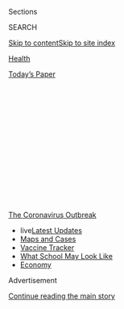 <div id="app">

<div>

<div>

<div>

<div class="NYTAppHideMasthead css-1q2w90k e1suatyy0">

<div class="section css-ui9rw0 e1suatyy2">

<div class="css-eph4ug er09x8g0">

<div class="css-6n7j50">

</div>

<span class="css-1dv1kvn">Sections</span>

<div class="css-10488qs">

<span class="css-1dv1kvn">SEARCH</span>

</div>

[Skip to content](#site-content)[Skip to site
index](#site-index)

</div>

<div id="masthead-section-label" class="css-1wr3we4 eaxe0e00">

[Health](https://www.nytimes.com/section/health)

</div>

<div class="css-10698na e1huz5gh0">

</div>

</div>

<div id="masthead-bar-one" class="section hasLinks css-15hmgas e1csuq9d3">

<div class="css-uqyvli e1csuq9d0">

</div>

<div class="css-1uqjmks e1csuq9d1">

</div>

<div class="css-9e9ivx">

[](https://myaccount.nytimes.com/auth/login?response_type=cookie&client_id=vi)

</div>

<div class="css-1bvtpon e1csuq9d2">

[Today’s
Paper](https://www.nytimes.com/section/todayspaper)

</div>

</div>

</div>

</div>

<div data-aria-hidden="false">

<div id="site-content" data-role="main">

<div>

<div class="css-1aor85t" style="opacity:0.000000001;z-index:-1;visibility:hidden">

<div class="css-1hqnpie">

<div class="css-epjblv">

<span class="css-17xtcya">[Health](/section/health)</span><span class="css-x15j1o">|</span><span class="css-fwqvlz">Contact
Tracing Is Failing in Many States. Here’s
Why.</span>

</div>

<div class="css-k008qs">

<div class="css-1iwv8en">

<span class="css-18z7m18"></span>

<div>

</div>

</div>

<span class="css-1n6z4y">https://nyti.ms/33cvxqQ</span>

<div class="css-1705lsu">

<div class="css-4xjgmj">

<div class="css-4skfbu" data-role="toolbar" data-aria-label="Social Media Share buttons, Save button, and Comments Panel with current comment count" data-testid="share-tools">

  - 
  - 
  - 
  - 
    
    <div class="css-6n7j50">
    
    </div>

  - 
  - 

</div>

</div>

</div>

</div>

</div>

</div>

<div id="NYT_TOP_BANNER_REGION" class="css-13pd83m">

<div>

<div id="styln-prism-menu-1592847958612" class="section interactive-content interactive-size-medium css-1edisqu">

<div class="css-17ih8de interactive-body">

<div id="scroll-container" class="css-1gj85ro">

[<span class="styln-title-wrap"><span class="css-1pje3qr">The
Coronavirus</span><span class="css-1pje3qr">
Outbreak</span></span>](https://www.nytimes.com/news-event/coronavirus?action=click&pgtype=Article&state=default&region=TOP_BANNER&context=storylines_menu)

  - <span class="css-kqxiym" data-emphasize="true">live</span>[Latest
    Updates](https://www.nytimes.com/2020/08/01/world/coronavirus-covid-19.html?action=click&pgtype=Article&state=default&region=TOP_BANNER&context=storylines_menu)
  - [Maps and
    Cases](https://www.nytimes.com/interactive/2020/us/coronavirus-us-cases.html?action=click&pgtype=Article&state=default&region=TOP_BANNER&context=storylines_menu)
  - [Vaccine
    Tracker](https://www.nytimes.com/interactive/2020/science/coronavirus-vaccine-tracker.html?action=click&pgtype=Article&state=default&region=TOP_BANNER&context=storylines_menu)
  - [What School May Look
    Like](https://www.nytimes.com/interactive/2020/07/29/us/schools-reopening-coronavirus.html?action=click&pgtype=Article&state=default&region=TOP_BANNER&context=storylines_menu)
  - [Economy](https://www.nytimes.com/live/2020/07/31/business/stock-market-today-coronavirus?action=click&pgtype=Article&state=default&region=TOP_BANNER&context=storylines_menu)

</div>

</div>

</div>

</div>

</div>

<div id="top-wrapper" class="css-1sy8kpn">

<div id="top-slug" class="css-l9onyx">

Advertisement

</div>

[Continue reading the main
story](#after-top)

<div class="ad top-wrapper" style="text-align:center;height:100%;display:block;min-height:250px">

<div id="top" class="place-ad" data-position="top" data-size-key="top">

</div>

</div>

<div id="after-top">

</div>

</div>

<div>

<div id="sponsor-wrapper" class="css-1hyfx7x">

<div id="sponsor-slug" class="css-19vbshk">

Supported by

</div>

[Continue reading the main
story](#after-sponsor)

<div id="sponsor" class="ad sponsor-wrapper" style="text-align:center;height:100%;display:block">

</div>

<div id="after-sponsor">

</div>

</div>

<div class="css-186x18t">

</div>

<div class="css-1vkm6nb ehdk2mb0">

# Contact Tracing Is Failing in Many States. Here’s Why.

</div>

Inadequate testing and protracted delays in producing results have
crippled tracking and hampered efforts to contain major outbreaks.

<div class="css-79elbk" data-testid="photoviewer-wrapper">

<div class="css-z3e15g" data-testid="photoviewer-wrapper-hidden">

</div>

<div class="css-1a48zt4 ehw59r15" data-testid="photoviewer-children">

![<span class="css-16f3y1r e13ogyst0" data-aria-hidden="true">Contact
tracing in an office at the Florida Department of Health in Miami-Dade
County in
May.</span><span class="css-cnj6d5 e1z0qqy90" itemprop="copyrightHolder"><span class="css-1ly73wi e1tej78p0">Credit...</span><span><span>Lynne
Sladky/Associated
Press</span></span></span>](https://static01.nyt.com/images/2020/07/28/science/28VIRUS-TRACE3/merlin_173957862_3bc4680a-bae0-43db-bf6a-1888333bef2b-articleLarge.jpg?quality=75&auto=webp&disable=upscale)

</div>

</div>

<div class="css-18e8msd">

<div class="css-vp77d3 epjyd6m0">

<div class="css-1baulvz">

By [<span class="css-1baulvz" itemprop="name">Jennifer
Steinhauer</span>](https://www.nytimes.com/by/jennifer-steinhauer) and
[<span class="css-1baulvz last-byline" itemprop="name">Abby
Goodnough</span>](https://www.nytimes.com/by/abby-goodnough)

</div>

</div>

  - 
    
    <div class="css-ld3wwf e16638kd2">
    
    July 31,
    2020
    
    </div>

  - 
    
    <div class="css-4xjgmj">
    
    <div class="css-d8bdto" data-role="toolbar" data-aria-label="Social Media Share buttons, Save button, and Comments Panel with current comment count" data-testid="share-tools">
    
      - 
      - 
      - 
      - 
        
        <div class="css-6n7j50">
        
        </div>
    
      - 
      - 
    
    </div>
    
    </div>

</div>

</div>

<div class="section meteredContent css-1r7ky0e" name="articleBody" itemprop="articleBody">

<div class="css-1fanzo5 StoryBodyCompanionColumn">

<div class="css-53u6y8">

In Arizona’s most populated region, the coronavirus is so
[ubiquitous](https://www.azfamily.com/news/continuing_coverage/coronavirus_coverage/contact-tracing-important-but-less-useful-with-spiking-cases-maricopa-county-says/article_57d55328-bb4b-11ea-8718-8b1cf4ab4137.html)
that contact tracers have been unable to reach a fraction of those
infected.

In Austin, Texas, the story is much the same. Just as it is in North
Carolina, where the state’s health secretary recently told state
lawmakers that its tracking program was hiring outside workers to [keep
up](https://www.ncdhhs.gov/news/press-releases/ncdhhs-selects-first-vendors-expand-testing-and-contact-tracing-covid-19)
with a steady rise in cases, as [a number of other
states](https://www.nashp.org/state-approaches-to-contact-tracing-covid-19/)
have done.

Cities in Florida, another state where Covid-19 cases are surging, have
largely[given up on tracking
cases](https://www.nbcmiami.com/news/local/miami-beach-mayor-urges-desantis-to-address-failures-of-floridas-contact-tracing-program/2268324/).[Things
are equally dismal in
California.](https://www.washingtonpost.com/national/coronavirus-ravaged-florida-as-ron-desantis-sidelined-scientists-and-followed-trump/2020/07/25/0b8008da-c648-11ea-b037-f9711f89ee46_story.htmlhttps://calmatters.org/health/coronavirus/2020/07/california-covid-contact-tracers-video-los-angeles/)
And in [New York City’s tracing
program](https://www.nytimes.com/2020/07/29/nyregion/new-york-contact-tracing.html),
workers complained of crippling communication and training problems.

Contact tracing, a cornerstone of the public health arsenal to tamp down
the coronavirus across the world, has largely failed in the United
States; the virus’s pervasiveness and major lags in testing have
rendered the system almost pointless. In some regions, large swaths of
the population have refused to participate or cannot even be located,
further hampering health care workers.

</div>

</div>

<div class="css-1fanzo5 StoryBodyCompanionColumn">

<div class="css-53u6y8">

“We are not doing it to the level or extent that it should be done,”
said Steve Adler, the mayor of Austin, echoing the view of many state
and city leaders. “There are three main reasons. One is the sheer number
of people, the second is the delay in getting test results back, the
third is the wide community spread of the disease.”

The
[goal](https://www.cdc.gov/coronavirus/2019-ncov/php/contact-tracing/contact-tracing-plan/contact-tracing.html)of
contact tracing for Covid-19 is to reach people who have spent more than
15 minutes within six feet of an infected person and ask them to
quarantine at home voluntarily for two weeks even if they test negative,
monitoring themselves for symptoms during that time. But few places have
reported systemic success. And from the very beginning of the U.S.
epidemic, states and cities have struggled to detect the prevalence of
the virus because of spotty and sometimes rationed diagnostic testing
and long delays in getting results.

“I think it’s easy to say contact tracing is broken,” said Carolyn
Cannuscio, an expert on the method and an associate professor of family
medicine and community health at the University of Pennsylvania. “It is
broken because so many parts of our prevention system are broken.”

Tracking those exposed is so far behind the virus raging in most places
that many public health officials believe the money and personnel
involved would be better spent on other resources, like increasing test
sites, helping schools prepare for reopening and educating the public
about mask wearing. Some public health experts now believe that, at the
very least, testing and contact tracing need to be scaled back in places
with major outbreaks. In some places, they say the effort may never
succeed.

“Contact tracing is the wrong tool for the wrong job at the wrong time,”
said Dr. David Lakey, the former state health commissioner of Texas who
helped oversee the Ebola response in Dallas in 2014.

</div>

</div>

<div class="css-1fanzo5 StoryBodyCompanionColumn">

<div class="css-53u6y8">

“Back when you had 10 cases here in Texas, it might have been useful,”
said Dr. Lakey, who is now the chief medical officer for the University
of Texas System. “But if you don’t have rapid testing, it is going to be
very difficult in a disease with 40 percent of people asymptomatic. It
is hard to see the benefit of it right
now.”

<div id="NYT_MAIN_CONTENT_1_REGION" class="css-9tf9ac">

<div>

<div id="styln-covid-updates-world" class="section interactive-content interactive-size-medium css-1ftcdic">

<div class="css-17ih8de interactive-body">

<div id="styln-briefing-block" data-asset-id="QXJ0aWNsZTpueXQ6Ly9hcnRpY2xlLzhiMjRmNTQ0LWVhMmUtNTlmNC1hMDZiLTM0YWI3YTlmN2E4YQ==">

<div class="briefing-block-header-section">

# [Latest Updates: Global Coronavirus Outbreak](https://www.nytimes.com/2020/08/01/world/coronavirus-covid-19.html?action=click&pgtype=Article&state=default&region=MAIN_CONTENT_1&context=storylines_live_updates)

<div class="briefing-block-ts">

Updated 2020-08-02T06:58:18.835Z

</div>

</div>

  - [The U.S. reels as July cases more than double the total of any
    other
    month.](https://www.nytimes.com/2020/08/01/world/coronavirus-covid-19.html?action=click&pgtype=Article&state=default&region=MAIN_CONTENT_1&context=storylines_live_updates#link-34047410)
  - [Top U.S. officials work to break an impasse over the federal
    jobless
    benefit.](https://www.nytimes.com/2020/08/01/world/coronavirus-covid-19.html?action=click&pgtype=Article&state=default&region=MAIN_CONTENT_1&context=storylines_live_updates#link-780ec966)
  - [Its outbreak untamed, Melbourne goes into even greater
    lockdown.](https://www.nytimes.com/2020/08/01/world/coronavirus-covid-19.html?action=click&pgtype=Article&state=default&region=MAIN_CONTENT_1&context=storylines_live_updates#link-2bc8948)

<div class="briefing-block-footer">

<div class="briefing-block-footer-meta">

[See more
updates](https://www.nytimes.com/2020/08/01/world/coronavirus-covid-19.html?action=click&pgtype=Article&state=default&region=MAIN_CONTENT_1&context=storylines_live_updates)

</div>

<div class="briefing-block-briefinglinks">

<span>More live coverage:</span>
[Markets](https://www.nytimes.com/live/2020/07/31/business/stock-market-today-coronavirus?action=click&pgtype=Article&state=default&region=MAIN_CONTENT_1&context=storylines_live_updates)

</div>

</div>

</div>

</div>

</div>

</div>

</div>

Dr. Thomas R. Frieden, a former director of the C.D.C. who is a strong
advocate for robust contact tracing programs, largely agreed that it is
impossible to do meaningful or substantial contact tracing with huge
numbers of cases. He noted that when testing results lag as much as they
have, it becomes almost impossible to keep up with the high volume of
infected individuals and those who have been in contact with them.

“At some point when your cases are very high, you have to dial back your
testing and contact tracing,” said Dr. Frieden, who now runs Resolve to
Save Lives, a nonprofit health advocacy initiative. “We may be in that
situation in some parts of the country today.”

</div>

</div>

<div class="css-79elbk" data-testid="photoviewer-wrapper">

<div class="css-z3e15g" data-testid="photoviewer-wrapper-hidden">

</div>

<div class="css-1a48zt4 ehw59r15" data-testid="photoviewer-children">

![<span class="css-16f3y1r e13ogyst0" data-aria-hidden="true">Lines for
Covid testing in Los Angeles last
week.</span><span class="css-cnj6d5 e1z0qqy90" itemprop="copyrightHolder"><span class="css-1ly73wi e1tej78p0">Credit...</span><span>Philip
Cheung for The New York
Times</span></span>](https://static01.nyt.com/images/2020/07/28/science/28VIRUS-TRACE2/28VIRUS-TRACE2-articleLarge.jpg?quality=75&auto=webp&disable=upscale)

</div>

</div>

<div class="css-1fanzo5 StoryBodyCompanionColumn">

<div class="css-53u6y8">

Others argue that contact tracing efforts around the country are still
nascent, and many workers fanning out in particular zones are still too
inexperienced to call it quits. These experts contend that tracking
remains an important mechanism that can help as flare-ups continue over
the next year and beyond.

[Crystal
Watson](https://www.centerforhealthsecurity.org/our-people/C%20Watson/),
a risk-assessment specialist at the Center for Health Security at the
Johns Hopkins Bloomberg School of Public Health, said she had hoped more
contact tracers would be trained and in place before states started
reopening. For now, she expects it to be feasible only in Massachusetts,
New York, North Dakota and the District of Columbia. Massachusetts,
where the nonprofit group Partners in Health leads the efforts, has done
particularly well.

</div>

</div>

<div>

</div>

<div class="css-1fanzo5 StoryBodyCompanionColumn">

<div class="css-53u6y8">

Contact tracing has been used as a tool for hundreds of years to contain
diseases like
[tuberculosis](https://www.who.int/tb/areas-of-work/laboratory/contact-investigation/en/),
yellow fever and Ebola. A rudimentary form was even used to track [the
route](https://theconversation.com/contact-tracing-how-physicians-used-it-500-years-ago-to-control-the-bubonic-plague-139248)
of a syphilis outbreak in the 16th century. Countries like [South
Korea](https://www.forbes.com/sites/alexandrasternlicht/2020/04/30/south-koreas-widespread-testing-and-contact-tracing-lead-to-first-day-with-no-new-cases/),[Ireland](https://www.theguardian.com/world/2020/jul/20/cheap-popular-and-it-works-irelands-contact-tracing-app-success?CMP=Share_iOSApp_Other)
and
[Australia](https://www.aei.org/technology-and-innovation/a-tale-of-two-contact-tracing-apps-lessons-from-australia-and-new-zealand/)
used the method to successfully control the spread of the coronavirus,
too.

</div>

</div>

<div class="css-1fanzo5 StoryBodyCompanionColumn">

<div class="css-53u6y8">

The C.D.C. has [sent about $11
billion](https://www.hhs.gov/about/news/2020/05/18/hhs-delivers-funding-to-expand-testing-capacity-for-states-territories-tribes.html)
in relief funds to states and local jurisdictions for expanding
coronavirus testing and contact tracing. A survey of state health
departments [by National Public
Radio](https://www.npr.org/sections/health-shots/2020/06/18/879787448/as-states-reopen-do-they-have-the-workforce-they-need-to-stop-coronavirus-outbre)
last month found they had roughly 37,000 contact tracers in place, with
an additional 31,000 in reserve for when they would be needed. The work
force — a mix of government employees, volunteers and contract workers
hired by outside companies or nonprofit organizations — still falls
short of the 100,000 people that the C.D.C. has recommended.

The contact tracers, whose training varies considerably in length and
content depending on what state they are in, have struggled to keep up
with the rising number of cases.

“The challenge is that we are not dealing with ones and twos,” said Fran
Phillips, a deputy Secretary for Public Health for Maryland, a state
that has largely kept the virus in check but still faces over 900 new
cases daily. For every new case, there are several if not dozens of
people to contact, especially in large cities, which further strains the
system.

Contact tracing generally works best, public health experts say, when a
disease is easily detected from its onset. That is often impossible with
the coronavirus because a large percentage of those infected have no
symptoms.

“When you have a situation in which there are so many people who are
asymptomatic,” said Dr. Anthony Fauci, the director of the National
Institute of Allergy and Infectious Diseases, at a recent Milken
Institute event, “that makes that that much more difficult, which is the
reason you wanted to get it from the beginning and nip it in the bud.
Once you get what they call the logarithmic increase, then it becomes
very difficult to do contact tracing. It’s not going well.”

Perhaps most harmful to the effort have been the persistent delays in
getting the results of diagnostic tests. Often by the time an individual
tests positive, it’s too late for the health care workers tracking that
person to do anything.

</div>

</div>

<div class="css-1fanzo5 StoryBodyCompanionColumn">

<div class="css-53u6y8">

“It’s a race against time,” Ms. Phillips said. “And if we have lost days
and days of infectious period because we didn’t get a lab result back,
that really diminishes our ability to do contact tracing.” In Maryland,
like many states, some labs are taking as long as nine days to turn
around results. “We are getting some assurances from national
manufacturers this lag is short term,” she said. “I am not confident.”

In contrast, when sports teams and staff of the White House test people
constantly, with fast turnarounds, contact tracing is i[nstant and
effective.](https://www.nbcnews.com/politics/white-house/white-house-executive-office-cafeteria-closed-after-positive-coronavirus-test-n1234662?cid=sm_npd_nn_tw_ma)

<div id="NYT_MAIN_CONTENT_3_REGION" class="css-9tf9ac">

<div>

<div id="styln-prism-freeform-1594220623585" class="section interactive-content interactive-size-medium css-1ftcdic">

<div class="css-17ih8de interactive-body">

<div id="prism-freeform-block-62021" class="css-19mumt8" data-role="complementary" data-storyline="The Coronavirus Outbreak" data-truncated="true" tabindex="0">

<div class="css-a8d9oz">

<div class="css-eb027h">

[](https://www.nytimes.com/news-event/coronavirus?action=click&pgtype=Article&state=default&region=MAIN_CONTENT_3&context=storylines_faq)

### The Coronavirus Outbreak ›

#### Frequently Asked Questions

Updated July 27, 2020

  - #### Should I refinance my mortgage?
    
      - [It could be a good
        idea,](https://www.nytimes.com/article/coronavirus-money-unemployment.html?action=click&pgtype=Article&state=default&region=MAIN_CONTENT_3&context=storylines_faq)
        because mortgage rates have [never been
        lower.](https://www.nytimes.com/2020/07/16/business/mortgage-rates-below-3-percent.html?action=click&pgtype=Article&state=default&region=MAIN_CONTENT_3&context=storylines_faq)
        Refinancing requests have pushed mortgage applications to some
        of the highest levels since 2008, so be prepared to get in line.
        But defaults are also up, so if you’re thinking about buying a
        home, be aware that some lenders have tightened their standards.

  - #### What is school going to look like in September?
    
      - It is unlikely that many schools will return to a normal
        schedule this fall, requiring the grind of [online
        learning](https://www.nytimes.com/2020/06/05/us/coronavirus-education-lost-learning.html?action=click&pgtype=Article&state=default&region=MAIN_CONTENT_3&context=storylines_faq),
        [makeshift child
        care](https://www.nytimes.com/2020/05/29/us/coronavirus-child-care-centers.html?action=click&pgtype=Article&state=default&region=MAIN_CONTENT_3&context=storylines_faq)
        and [stunted
        workdays](https://www.nytimes.com/2020/06/03/business/economy/coronavirus-working-women.html?action=click&pgtype=Article&state=default&region=MAIN_CONTENT_3&context=storylines_faq)
        to continue. California’s two largest public school districts —
        Los Angeles and San Diego — said on July 13, that [instruction
        will be remote-only in the
        fall](https://www.nytimes.com/2020/07/13/us/lausd-san-diego-school-reopening.html?action=click&pgtype=Article&state=default&region=MAIN_CONTENT_3&context=storylines_faq),
        citing concerns that surging coronavirus infections in their
        areas pose too dire a risk for students and teachers. Together,
        the two districts enroll some 825,000 students. They are the
        largest in the country so far to abandon plans for even a
        partial physical return to classrooms when they reopen in
        August. For other districts, the solution won’t be an
        all-or-nothing approach. [Many
        systems](https://bioethics.jhu.edu/research-and-outreach/projects/eschool-initiative/school-policy-tracker/),
        including the nation’s largest, New York City, are devising
        [hybrid
        plans](https://www.nytimes.com/2020/06/26/us/coronavirus-schools-reopen-fall.html?action=click&pgtype=Article&state=default&region=MAIN_CONTENT_3&context=storylines_faq)
        that involve spending some days in classrooms and other days
        online. There’s no national policy on this yet, so check with
        your municipal school system regularly to see what is happening
        in your community.

  - #### Is the coronavirus airborne?
    
      - The coronavirus [can stay aloft for hours in tiny droplets in
        stagnant
        air](https://www.nytimes.com/2020/07/04/health/239-experts-with-one-big-claim-the-coronavirus-is-airborne.html?action=click&pgtype=Article&state=default&region=MAIN_CONTENT_3&context=storylines_faq),
        infecting people as they inhale, mounting scientific evidence
        suggests. This risk is highest in crowded indoor spaces with
        poor ventilation, and may help explain super-spreading events
        reported in meatpacking plants, churches and restaurants. [It’s
        unclear how often the virus is
        spread](https://www.nytimes.com/2020/07/06/health/coronavirus-airborne-aerosols.html?action=click&pgtype=Article&state=default&region=MAIN_CONTENT_3&context=storylines_faq)
        via these tiny droplets, or aerosols, compared with larger
        droplets that are expelled when a sick person coughs or sneezes,
        or transmitted through contact with contaminated surfaces, said
        Linsey Marr, an aerosol expert at Virginia Tech. Aerosols are
        released even when a person without symptoms exhales, talks or
        sings, according to Dr. Marr and more than 200 other experts,
        who [have outlined the evidence in an open letter to the World
        Health
        Organization](https://academic.oup.com/cid/article/doi/10.1093/cid/ciaa939/5867798).

  - #### What are the symptoms of coronavirus?
    
      - Common symptoms [include fever, a dry cough, fatigue and
        difficulty breathing or shortness of
        breath.](https://www.nytimes.com/article/symptoms-coronavirus.html?action=click&pgtype=Article&state=default&region=MAIN_CONTENT_3&context=storylines_faq)
        Some of these symptoms overlap with those of the flu, making
        detection difficult, but runny noses and stuffy sinuses are less
        common. [The C.D.C. has
        also](https://www.nytimes.com/2020/04/27/health/coronavirus-symptoms-cdc.html?action=click&pgtype=Article&state=default&region=MAIN_CONTENT_3&context=storylines_faq)
        added chills, muscle pain, sore throat, headache and a new loss
        of the sense of taste or smell as symptoms to look out for. Most
        people fall ill five to seven days after exposure, but symptoms
        may appear in as few as two days or as many as 14 days.

  - #### Does asymptomatic transmission of Covid-19 happen?
    
      - So far, the evidence seems to show it does. A widely cited
        [paper](https://www.nature.com/articles/s41591-020-0869-5)
        published in April suggests that people are most infectious
        about two days before the onset of coronavirus symptoms and
        estimated that 44 percent of new infections were a result of
        transmission from people who were not yet showing symptoms.
        Recently, a top expert at the World Health Organization stated
        that transmission of the coronavirus by people who did not have
        symptoms was “very rare,” [but she later walked back that
        statement.](https://www.nytimes.com/2020/06/09/world/coronavirus-updates.html?action=click&pgtype=Article&state=default&region=MAIN_CONTENT_3&context=storylines_faq#link-1f302e21)

<div id="styln-survey-component-62021" class="styln-survey-component" data-surveyname="faq" data-surveystoryline="coronavirus">

</div>

</div>

<div class="css-6mllg9">

</div>

<div class="css-pmm6ed">

<span class="css-5gimkt"></span>

</div>

</div>

</div>

</div>

</div>

</div>

</div>

Even as health care workers leap over these hurdles, they are also
finding that it can be difficult not just to reach people who were
potentially exposed to the virus but to get them to cooperate. Sometimes
there is no good phone number, and in the cellphone era, unrecognized
numbers are often ignored; 25 percent of those called in Maryland don’t
pick up. Others, suspicious of contact tracers or fueled by
[misinformation about
them](https://www.npr.org/sections/health-shots/2020/07/14/890628203/conspiracy-theories-aside-heres-what-contact-tracers-really-do),
decline to cooperate, a stark contrast with places like Germany where
compliance with contact tracers is viewed as a civic duty.

In Florida’s Miami-Dade County, contact tracers employed by the state
have reached only 18 percent of those infected over the last two weeks,
according to Mayor Dan Gelber of Miami Beach; many of the others were
never even called. Mr. Gelber [wrote a
letter](https://twitter.com/CBoomerVazquez/status/1287841499422629889?ref_src=twsrc%5Etfw%7Ctwcamp%5Etweetembed%7Ctwterm%5E1287850787830468613%7Ctwgr%5E&ref_url=https%3A%2F%2Fwww.local10.com%2Fnews%2Flocal%2F2020%2F07%2F27%2Fcoronavirus-in-miami-dade-contact-tracing-failures-and-talk-of-how-to-spend-federal-money%2F)
to Gov. Ron DeSantis on Monday decrying the state of the program.

“You think it’s a natural situation where people will say, ‘Oh of
course, I’ll cooperate,’” Dr. Fauci said. “But there’s such pushback on
authority, on government, on all kinds of things like that. It makes it
very
complicated.”

</div>

</div>

<div class="css-79elbk" data-testid="photoviewer-wrapper">

<div class="css-z3e15g" data-testid="photoviewer-wrapper-hidden">

</div>

<div class="css-1a48zt4 ehw59r15" data-testid="photoviewer-children">

<div class="css-1xdhyk6 erfvjey0">

<span class="css-1ly73wi e1tej78p0">Image</span>

<div class="css-zjzyr8">

<div data-testid="lazyimage-container" style="height:217.82222222222222px">

</div>

</div>

</div>

<span class="css-16f3y1r e13ogyst0" data-aria-hidden="true">A list of
confirmed coronavirus cases at the Salt Lake County health department in
May.</span><span class="css-cnj6d5 e1z0qqy90" itemprop="copyrightHolder"><span class="css-1ly73wi e1tej78p0">Credit...</span><span>Rick
Bowmer/Associated Press</span></span>

</div>

</div>

<div class="css-1fanzo5 StoryBodyCompanionColumn">

<div class="css-53u6y8">

In Seattle, tracers found 80 percent of the people they reached [were
not in
quarantine](https://komonews.com/news/coronavirus/only-1-in-5-isolating-when-covid-symptoms-develop-king-county-says),
even if they had symptoms. And there is little appetite in the United
States for intrusive technology, such as electronic bracelets or
obligatory phone GPS signals, that has worked well for contact tracing
in parts of Asia. Although Americans are free to cross state lines, no
national tracing program exists.

</div>

</div>

<div class="css-1fanzo5 StoryBodyCompanionColumn">

<div class="css-53u6y8">

“We need federal leadership for standards and privacy safeguards, and I
don’t see that happening,” said [Dr. Luciana
Borio](http://leighbureau.com/speakers/lborio), a former director of
medical and biodefense preparedness at the National Security Council.

Many epidemiologists believe fixing the program in the United States to
combat and contain the coronavirus outbreaks is essential.

**“**We have to start by supporting people in getting tested, which
means making it easy enough for those exposed to someone or has symptoms
to just show up and not worry about a doctor’s order,” Ms. Cannuscio
said. “People in the Covid era have a hard time telling you what day it
is.”

Dr. Joia Mukherjee, the chief medical officer at Partners in Health, the
group in charge of the Massachusetts effort, outlined the principles her
group insisted on: Tracers must come from the hardest-hit communities
and be able to speak Spanish, Haitian Creole or whatever language the
communities do.

Every tracer must be paid, not a volunteer. And Massachusetts had to put
in enough money to let the tracers “support” anyone expected to
self-quarantine.

“We ask: Do you need food? Infant formula? Diapers? Cab fare?
Unemployment insurance? And we help them get it,” Dr. Mukherjee said.
“That way people feel it’s care, not surveillance.”

Dr. Marcus Plescia, the chief medical officer at the Association of
State and Territorial Health Officials, said that despite the failures
so far, it was too soon to surrender. States need more time to build up
a tracing work force and the infrastructure to do it well, he said, and
Americans need to grow more comfortable with the concept, similar to
becoming accustomed to wearing masks.

</div>

</div>

<div class="css-1fanzo5 StoryBodyCompanionColumn">

<div class="css-53u6y8">

Dr. William Foege, a former director of the C.D.C., [said
recently](https://www.nytimes.com/2020/05/23/sunday-review/coronavirus-contact-tracing.html)
that effective tracers should be “psychiatrists, detectives and problem
solvers all at once,” and that will also take time for many who are new
to the job.

But in the meantime, Dr. Plescia said, even finding a fraction of cases
through contact tracing will help slow the virus’s spread.

“We don’t have to strive for perfection on this,” Dr. Plescia said.
“It’s a heavy lift and it’s going to take some time. We need to hang
in there and keep at it.”

Donald G. McNeil Jr. contributed reporting to this article.

</div>

</div>

<div>

</div>

</div>

<div>

</div>

<div>

</div>

<div>

</div>

<div>

<div id="bottom-wrapper" class="css-1ede5it">

<div id="bottom-slug" class="css-l9onyx">

Advertisement

</div>

[Continue reading the main
story](#after-bottom)

<div id="bottom" class="ad bottom-wrapper" style="text-align:center;height:100%;display:block;min-height:90px">

</div>

<div id="after-bottom">

</div>

</div>

</div>

</div>

</div>

## Site Index

<div>

</div>

## Site Information Navigation

  - [© <span>2020</span> <span>The New York Times
    Company</span>](https://help.nytimes.com/hc/en-us/articles/115014792127-Copyright-notice)

<!-- end list -->

  - [NYTCo](https://www.nytco.com/)
  - [Contact
    Us](https://help.nytimes.com/hc/en-us/articles/115015385887-Contact-Us)
  - [Work with us](https://www.nytco.com/careers/)
  - [Advertise](https://nytmediakit.com/)
  - [T Brand Studio](http://www.tbrandstudio.com/)
  - [Your Ad
    Choices](https://www.nytimes.com/privacy/cookie-policy#how-do-i-manage-trackers)
  - [Privacy](https://www.nytimes.com/privacy)
  - [Terms of
    Service](https://help.nytimes.com/hc/en-us/articles/115014893428-Terms-of-service)
  - [Terms of
    Sale](https://help.nytimes.com/hc/en-us/articles/115014893968-Terms-of-sale)
  - [Site
    Map](https://spiderbites.nytimes.com)
  - [Help](https://help.nytimes.com/hc/en-us)
  - [Subscriptions](https://www.nytimes.com/subscription?campaignId=37WXW)

</div>

</div>

</div>

</div>
